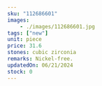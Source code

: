```yaml
---
sku: "112686601"
images:
    - ./images/112686601.jpg
tags: ["new"]
unit: piece
price: 31.6
stones: cubic zirconia
remarks: Nickel-free.
updatedOn: 06/21/2024
stock: 0
---
```

